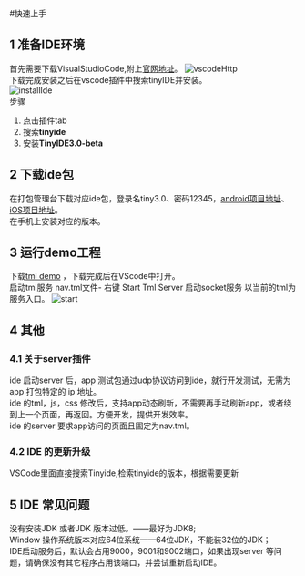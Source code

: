 #快速上手
## 1 准备IDE环境  
首先需要下载VisualStudioCode,附上[官网地址](https://code.visualstudio.com/)。
![vscodeHttp](/vscode-http.jpg)  
下载完成安装之后在vscode插件中搜索tinyIDE并安装。  
![installIde](/vscode-install-ide.jpg)  
步骤  
1. 点击插件tab  
2. 搜索**tinyide**  
3. 安装**TinyIDE3.0-beta**

## 2 下载ide包
在打包管理台下载对应ide包，登录名tiny3.0、密码12345，[android项目地址](https://p.mtiny.cn:8888/dist/#/applicatList/projectInfo?projects=633)、[iOS项目地址](https://p.mtiny.cn:8888/dist/#/applicatList/projectInfo?projects=639)。  
在手机上安装对应的版本。  
  
## 3 运行demo工程  
 下载[tml demo](https://p.mtiny.cn:9443/laijp/Tiny3.0TmlExample) ，下载完成后在VScode中打开。  
 启动tml服务 nav.tml文件- 右键 Start Tml Server 启动socket服务 以当前的tml为服务入口。 
 ![start](/vscode-start-tml.gif)  
 
## 4 其他  
### 4.1 关于server插件
ide 启动server 后，app 测试包通过udp协议访问到ide，就行开发测试，无需为app 打包特定的 ip 地址。    
ide 的tml，js，css 修改后，支持app动态刷新，不需要再手动刷新app，或者绕到上一个页面，再返回。方便开发，提供开发效率。  
ide 的server 要求app访问的页面且固定为nav.tml。

### 4.2 IDE 的更新升级
VSCode里面直接搜索Tinyide,检索tinyide的版本，根据需要更新

## 5 IDE 常见问题
没有安装JDK 或者JDK 版本过低。——最好为JDK8;  
Window 操作系统版本对应64位系统——64位JDK，不能装32位的JDK；  
IDE启动服务后，默认会占用9000，9001和9002端口，如果出现server 等问题，请确保没有其它程序占用该端口，并尝试重新启动IDE。
